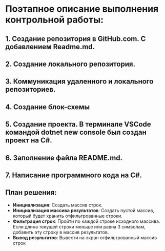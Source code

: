 # **Поэтапное описание выполнения контрольной работы:**

## 1. Создание репозитория в GitHub.com. С добавлением Readme.md.
## 2. Создание локального репозитория. 
## 3. Коммуникация удаленного и локального репозиториев. 
## 4. Cоздание блок-схемы
## 5. Создание проекта. В терминале VSCode командой dotnet new console был создан проект на C#. 
## 6. Заполнение файла README.md.
## 7. Написание программного кода на C#.

## План решения:
* **Инициализация**: Создать массив строк.
* **Инициализация массива результатов**: Создать пустой массив, который будет хранить отфильтрованные строки.
* **Фильтрация строк**: Пройти по каждой строке исходного массива.
Если длина текущей строки меньше или равна 3 символам, добавить эту строку в массив результатов.
* **Вывод результатов**: Вывести на экран отфильтрованный массив строк
